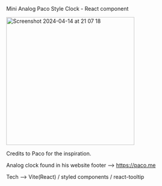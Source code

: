 Mini Analog Paco Style Clock - React component

<img width="340" alt="Screenshot 2024-04-14 at 21 07 18" src="https://github.com/itsJosephV/paco.me-analog-clock-component/assets/114157492/743b1555-b2a1-4410-8f77-a5461a66d174">

Credits to Paco for the inspiration.

Analog clock found in his website footer -->  https://paco.me

Tech --> Vite(React) / styled components / react-tooltip
